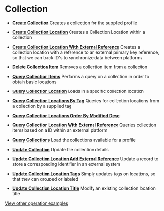 # Collection

- **[Create Collection](/example-operations/collection/CreateCollection.graphql)**
  Creates a collection for the supplied profile
- **[Create Collection Location](/example-operations/collection/CreateCollectionLocation.graphql)**
  Creates a Collection Location within a collection
- **[Create Collection Location With External Reference](/example-operations/collection/CreateCollectionLocationWithExternalReference.graphql)**
  Creates a collection location with a reference to an external primary key reference, so that we can track ID's to synchronize data between platforms
- **[Delete Collection Item](/example-operations/collection/DeleteCollectionItem.graphql)**
  Removes a collection item from a collection
- **[Query Collection Items](/example-operations/collection/QueryCollectionItems.graphql)**
  Performs a query on a collection in order to obtain basic locations
- **[Query Collection Location](/example-operations/collection/QueryCollectionLocation.graphql)**
  Loads in a specific collection location
- **[Query Collection Locations By Tag](/example-operations/collection/QueryCollectionLocationsByTag.graphql)**
  Queries for collection locations from a collection by a supplied tag
- **[Query Collection Locations Order By Modified Desc](/example-operations/collection/QueryCollectionLocationsOrderByModifiedDesc.graphql)**
  
- **[Query Collection Location With External Reference](/example-operations/collection/QueryCollectionLocationWithExternalReference.graphql)**
  Queries collection items based on a ID within an external platform
- **[Query Collections](/example-operations/collection/QueryCollections.graphql)**
  Load the collections available for a profile
- **[Update Collection](/example-operations/collection/UpdateCollection.graphql)**
  Update the collection details
- **[Update Collection Location Add External Reference](/example-operations/collection/UpdateCollectionLocationAddExternalReference.graphql)**
  Update a record to store a corresponding identifier in an external system
- **[Update Collection Location Tags](/example-operations/collection/UpdateCollectionLocationTags.graphql)**
  Simply updates tags on locations, so that they can grouped or labeled
- **[Update Collection Location Title](/example-operations/collection/UpdateCollectionLocationTitle.graphql)**
  Modify an existing collection location title

[View other operation examples](/example-operations)